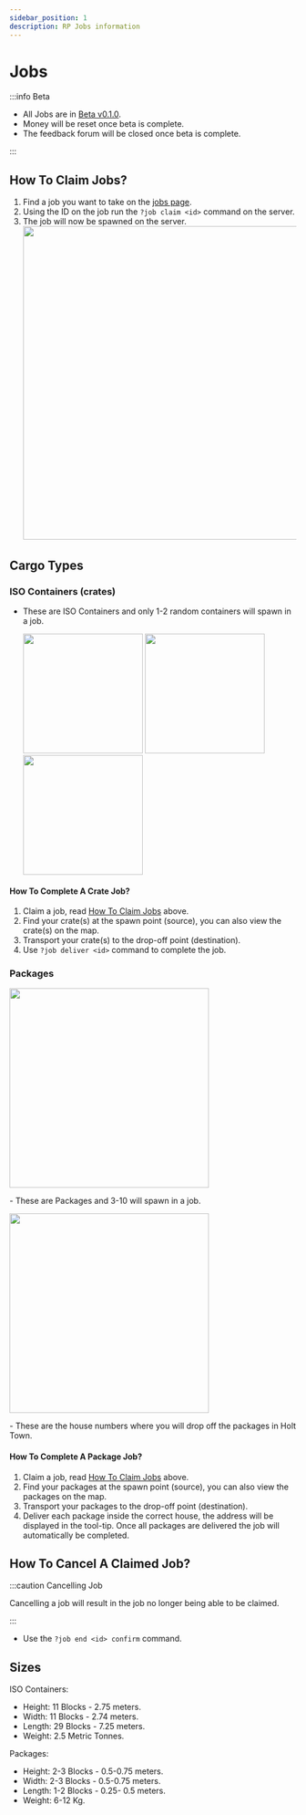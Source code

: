 ```yaml
---
sidebar_position: 1
description: RP Jobs information
---
```


# Jobs

:::info Beta

- All Jobs are in [Beta v0.1.0](/updates/0.9.1).
- Money will be reset once beta is complete.
- The feedback forum will be closed once beta is complete.

:::

## How To Claim Jobs?

1. Find a job you want to take on the [jobs page](https://trickys.gg/cargo).
2. Using the ID on the job run the `?job claim <id>` command on the server.
3. The job will now be spawned on the server.<br/>
   <img src="/img/rp/jobs/joblist.png" width="550px"/>

## Cargo Types

### ISO Containers (crates)

- These are ISO Containers and only 1-2 random containers will spawn in a job.

  <div class="flex-vcenter">
    <div>
      <img src="/img/rp/jobs/crateprje.png" width="210px"/>
      <img src="/img/rp/jobs/cratetcorp.png" width="210px"/>
      <img src="/img/rp/jobs/cratebws.png" width="210px"/>
    </div>
  </div>

#### How To Complete A Crate Job?

1. Claim a job, read [How To Claim Jobs](#how-to-claim-jobs) above.
2. Find your crate(s) at the spawn point (source), you can also view the crate(s) on the map.
3. Transport your crate(s) to the drop-off point (destination).
4. Use `?job deliver <id>` command to complete the job.

### Packages

<div class="flex-vcenter">
    <div>
      <img src="/img/rp/jobs/rppackage.png" width="350px"/>
    </div>
    <p>
    - These are Packages and 3-10 will spawn in a job.
    </p>
</div>
<div class="flex-vcenter">
  <div>
    <img src="/img/rp/jobs/holttownno.png" width="350px"/>
  </div>
  <p>
  - These are the house numbers where you will drop off the packages in Holt Town.
  </p>
</div>

#### How To Complete A Package Job?

1. Claim a job, read [How To Claim Jobs](#how-to-claim-jobs) above.
2. Find your packages at the spawn point (source), you can also view the packages on the map.
3. Transport your packages to the drop-off point (destination).
4. Deliver each package inside the correct house, the address will be displayed in the tool-tip. Once all packages are delivered the job will automatically be completed.

## How To Cancel A Claimed Job?

:::caution Cancelling Job

Cancelling a job will result in the job no longer being able to be claimed.

:::

- Use the `?job end <id> confirm` command.

## Sizes

ISO Containers:

- Height: 11 Blocks - 2.75 meters.
- Width: 11 Blocks - 2.74 meters.
- Length: 29 Blocks - 7.25 meters.
- Weight: 2.5 Metric Tonnes.

Packages:

- Height: 2-3 Blocks - 0.5-0.75 meters.
- Width: 2-3 Blocks - 0.5-0.75 meters.
- Length: 1-2 Blocks - 0.25- 0.5 meters.
- Weight: 6-12 Kg.
